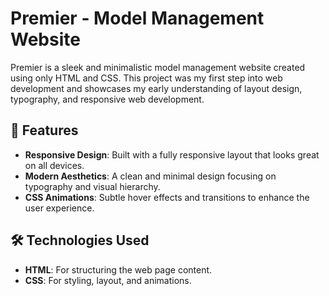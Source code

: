 # Premier - Model Management Website

Premier is a sleek and minimalistic model management website created using only HTML and CSS. This project was my first step into web development and showcases my early understanding of layout design, typography, and responsive web development.

## 🌟 Features

- **Responsive Design**: Built with a fully responsive layout that looks great on all devices.
- **Modern Aesthetics**: A clean and minimal design focusing on typography and visual hierarchy.
- **CSS Animations**: Subtle hover effects and transitions to enhance the user experience.

## 🛠️ Technologies Used

- **HTML**: For structuring the web page content.
- **CSS**: For styling, layout, and animations.

